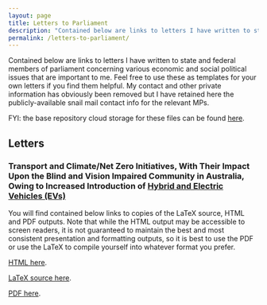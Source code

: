 ```yaml
---
layout: page
title: Letters to Parliament
description: "Contained below are links to letters I have written to state and federal members of parliament concerning various economic and social political issues that are important to me. Feel free to use these as templates for your own letters if you find them helpful."
permalink: /letters-to-parliament/
---
```


Contained below are links to letters I have written to state and federal members of parliament concerning various economic and social political issues that are important to me. Feel free to use these as templates for your own letters if you find them helpful. My contact and other private information has obviously been removed but I have retained here the publicly-available snail mail contact info for the relevant MPs.

FYI: the base repository cloud storage for these files can be found [here](https://github.com/njsch/let2par).

## Letters
### Transport and Climate/Net Zero Initiatives, With Their Impact Upon the Blind and Vision Impaired Community in Australia, Owing to Increased Introduction of [Hybrid and Electric Vehicles (EVs)](https://arena.gov.au/renewable-energy/electric-vehicles/)
You will find contained below links to copies of the LaTeX source, HTML and PDF outputs. Note that while the HTML output may be accessible to screen readers, it is not guaranteed to maintain the best and most consistent presentation and formatting outputs, so it is best to use the PDF or use the LaTeX to compile yourself into whatever format you prefer.

[HTML here](https://downgit.github.io/#/home?url=https://github.com/njsch/let2par/blob/main/EVs.html).

[LaTeX source here](https://raw.githubusercontent.com/njsch/let2par/main/EVs.tex).

[PDF here](https://github.com/njsch/let2par/raw/main/EVs.pdf).
